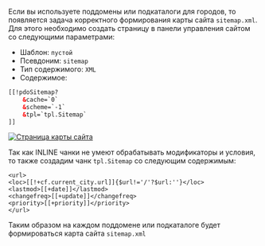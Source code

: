 Если вы используете поддомены или подкаталоги для городов, то появляется задача корректного формирования карты сайта `sitemap.xml`. Для этого необходимо создать страницу в панели управления сайтом со следующими параметрами:
* Шаблон: `пустой`
* Псевдоним: `sitemap`
* Тип содержимого: `XML`
* Содержимое:

``` html
[[!pdoSitemap?
    &cache=`0`
    &scheme=`-1`
    &tpl=`tpl.Sitemap`
]]
```

[![Страница карты сайта](https://file.modx.pro/files/e/1/c/e1c702d8c9c0d8ab4ce2d14926c38d5ds.jpg)](https://file.modx.pro/files/e/1/c/e1c702d8c9c0d8ab4ce2d14926c38d5d.png)

Так как INLINE чанки не умеют обрабатывать модификаторы и условия, то также создадим чанк `tpl.Sitemap` со следующим содержимым:

```
<url>
<loc>[[!+cf.current_city.url]]{$url!='/'?$url:''}</loc>
<lastmod>[[+date]]</lastmod>
<changefreq>[[+update]]</changefreq>
<priority>[[+priority]]</priority>
</url>
```

Таким образом на каждом поддомене или подкаталоге будет формироваться карта сайта `sitemap.xml`
